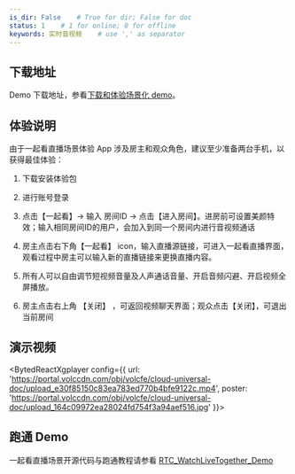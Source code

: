 ```yaml
---
is_dir: False    # True for dir; False for doc
status: 1    # 1 for online; 0 for offline
keywords: 实时音视频    # use ',' as separator
---
```


## 下载地址

Demo 下载地址，参看[下载和体验场景化 demo](1163794#%E4%B8%8B%E8%BD%BD%E5%92%8C%E4%BD%93%E9%AA%8C%E5%9C%BA%E6%99%AF%E5%8C%96-demo)。

## 体验说明

由于一起看直播场景体验 App 涉及房主和观众角色，建议至少准备两台手机，以获得最佳体验：

1. 下载安装体验包
	

2. 进行账号登录
	

3. 点击【一起看】-> 输入 房间ID -> 点击【进入房间】。进房前可设置美颜特效；输入相同房间ID的用户，会加入到同一个房间内进行音视频通话
	

4. 房主点击右下角【一起看】 icon，输入直播源链接，可进入一起看直播界面，观看过程中房主可以输入新的直播链接来更换直播内容。
	

5. 所有人可以自由调节短视频音量及人声通话音量、开启音频闪避、开启视频全屏播放。
	

6. 房主点击右上角 【关闭】 ，可返回视频聊天界面；观众点击【关闭】，可退出当前房间
	

## 演示视频

<BytedReactXgplayer config={{ url: 'https://portal.volccdn.com/obj/volcfe/cloud-universal-doc/upload_e30f85150c83ea783ed770b4bfe9122c.mp4', poster: 'https://portal.volccdn.com/obj/volcfe/cloud-universal-doc/upload_164c09972ea28024fd754f3a94aef516.jpg' }}></BytedReactXgplayer>

## 跑通 Demo

一起看直播场景开源代码与跑通教程请参看 [RTC_WatchLiveTogether_Demo](https://github.com/volcengine/RTC_WatchLiveTogether_Demo)
